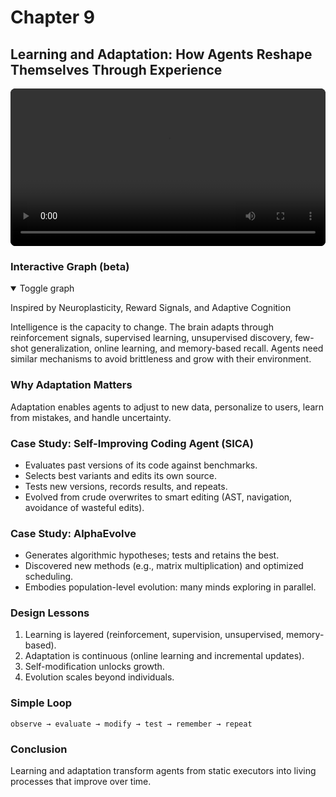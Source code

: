 # Chapter 9

## Learning and Adaptation: How Agents Reshape Themselves Through Experience

<div style="margin: 1rem 0;">
  <video controls playsinline preload="metadata" style="width:100%;max-width:960px;border-radius:8px;background:#000;">
    <source src="Agent_Learning_%26_Adaptation.mp4" type="video/mp4">
    Your browser does not support the video tag. You can
    <a href="Agent_Learning_%26_Adaptation.mp4">download the MP4</a>.
  </video>
</div>

<!-- mindmap:start (remove this whole block to disable) -->

### Interactive Graph (beta)

<details open>
  <summary>Toggle graph</summary>

  <div class="dag-mindmap" id="dag-ch9"></div>
  <script type="application/json" id="dag-ch9-data">
  {
    "name": "Learning & Adaptation",
    "children": [
      {"name": "Brain Analogy", "children": [
        {"name": "Reinforcement (dopamine)"},
        {"name": "Supervised & unsupervised"},
        {"name": "Few‑shot & online"},
        {"name": "Memory‑based recall"}
      ]},
      {"name": "Why It Matters", "children": [
        {"name": "Adjust to new data"},
        {"name": "Personalize"},
        {"name": "Improve with feedback"},
        {"name": "Handle uncertainty"}
      ]},
      {"name": "Case Studies", "children": [
        {"name": "SICA (self‑modifying coder)"},
        {"name": "AlphaEvolve (evolution)"}
      ]},
      {"name": "Loop", "children": [
        {"name": "observe → evaluate → modify → test → remember"}
      ]},
      {"name": "Design Lessons", "children": [
        {"name": "Layered learning"},
        {"name": "Continuous adaptation"},
        {"name": "Self‑modification"},
        {"name": "Population‑level evolution"}
      ]},
      {"name": "Conclusion", "children": [
        {"name": "From static to living processes"}
      ]}
    ]
  }
  </script>

</details>

<!-- mindmap:end -->

Inspired by Neuroplasticity, Reward Signals, and Adaptive Cognition

Intelligence is the capacity to change. The brain adapts through reinforcement signals, supervised learning, unsupervised discovery, few-shot generalization, online learning, and memory-based recall. Agents need similar mechanisms to avoid brittleness and grow with their environment.

### Why Adaptation Matters

Adaptation enables agents to adjust to new data, personalize to users, learn from mistakes, and handle uncertainty.

### Case Study: Self-Improving Coding Agent (SICA)

- Evaluates past versions of its code against benchmarks.
- Selects best variants and edits its own source.
- Tests new versions, records results, and repeats.
- Evolved from crude overwrites to smart editing (AST, navigation, avoidance of wasteful edits).

### Case Study: AlphaEvolve

- Generates algorithmic hypotheses; tests and retains the best.
- Discovered new methods (e.g., matrix multiplication) and optimized scheduling.
- Embodies population-level evolution: many minds exploring in parallel.

### Design Lessons

1. Learning is layered (reinforcement, supervision, unsupervised, memory-based).
2. Adaptation is continuous (online learning and incremental updates).
3. Self-modification unlocks growth.
4. Evolution scales beyond individuals.

### Simple Loop

```
observe → evaluate → modify → test → remember → repeat
```

### Conclusion

Learning and adaptation transform agents from static executors into living processes that improve over time.
